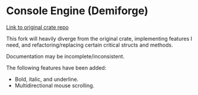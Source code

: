# Console Engine (Demiforge)

[Link to original crate repo](https://github.com/VincentFoulon80/console_engine)

This fork will heavily diverge from the original crate, implementing features I need, and refactoring/replacing certain critical structs and methods.

Documentation may be incomplete/inconsistent.

The following features have been added:
* Bold, italic, and underline.
* Multidirectional mouse scrolling.
